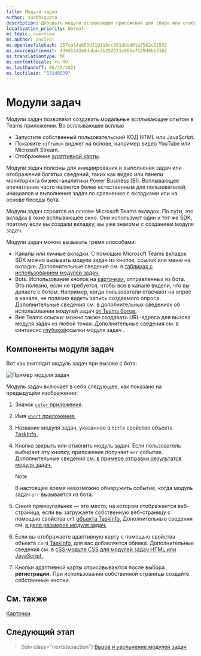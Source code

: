 ```yaml
---
title: Модули задач
author: surbhigupta
description: Добавьте модули всплывающих приложений для сбора или отображения данных пользователям из Microsoft Teams приложений
localization_priority: Normal
ms.topic: overview
ms.author: anclear
ms.openlocfilehash: 257ca54ab53d310116cc301dded01a7582c11532
ms.sourcegitcommit: 4d9d1542e04abacfb252511c665a7229d8bb7162
ms.translationtype: MT
ms.contentlocale: ru-RU
ms.lasthandoff: 06/25/2021
ms.locfileid: "53140539"
---
```

# <a name="task-modules"></a>Модули задач

Модули задач позволяют создавать модальные всплывающие опытом в Teams приложении. Во всплывающее всплыв

* Запустите собственный пользовательский КОД HTML или JavaScript.
* Покажите `<iframe>` виджет на основе, например видео YouTube или Microsoft Stream.
* Отображение [адаптивной карты](/adaptive-cards/).

Модули задач полезны для инициирования и выполнения задач или отображения богатых сведений, таких как видео или панели мониторинга бизнес-аналитики Power Business (BI). Всплывающее впечатление часто является более естественным для пользователей, инициалов и выполнения задач по сравнению с вкладками или на основе беседы бота.

Модули задач строятся на основе Microsoft Teams вкладок. По сути, это вкладка в окне всплывающее окно. Они используют один и тот же SDK, поэтому если вы создали вкладку, вы уже знакомы с созданием модуля задач.

Модули задач можно вызывать тремя способами:

* Каналы или личные вкладки. С помощью Microsoft Teams вкладок SDK можно вызывать модули задач из кнопок, ссылок или меню на вкладке. Дополнительные сведения см. в [таблицах с использованием модулей задач.](~/task-modules-and-cards/task-modules/task-modules-tabs.md)
* Bots. Использование кнопок на [карточках,](~/task-modules-and-cards/cards/cards-reference.md) отправленных из бота. Это полезно, если не требуется, чтобы все в канале видели, что вы делаете с ботом. Например, когда пользователи отвечают на опрос в канале, не полезно видеть запись создаемого опроса. Дополнительные сведения см. в дополнительных сведениях об использовании модулей задач [от Teams ботов.](~/task-modules-and-cards/task-modules/task-modules-bots.md)
* Вне Teams ссылки: можно также создавать URL-адреса для вызова модуля задач из любой точки. Дополнительные сведения см. в синтаксис [глубокой](~/task-modules-and-cards/task-modules/invoking-task-modules.md#task-module-deep-link-syntax)ссылки модуля задач .

## <a name="components-of-a-task-module"></a>Компоненты модуля задач

Вот как выглядит модуль задач при вызове с бота:

![Пример модуля задач](~/assets/images/task-module/task-module-example.png)

Модуль задач включает в себя следующее, как показано на предыдущем изображении:

1. Значок [ `color` приложения](~/resources/schema/manifest-schema.md#icons).
2. Имя [ `short` приложения.](~/resources/schema/manifest-schema.md#name)
3. Название модуля задач, указанное в `title` свойстве объекта [TaskInfo.](~/task-modules-and-cards/task-modules/invoking-task-modules.md#the-taskinfo-object)
4. Кнопка закрыть или отменить модуль задач. Если пользователь выбирает эту кнопку, приложение получает `err` событие. Дополнительные сведения [см. в примере отправки результатов модуля задач.](~/task-modules-and-cards/task-modules/task-modules-tabs.md#example-of-submitting-the-result-of-a-task-module)

    > [!NOTE]
    > В настоящее время невозможно обнаружить событие, когда модуль задач `err` вызывается из бота.

5. Синий прямоугольник — это место, на котором отображается веб-страница, если вы загружаете собственную веб-страницу с помощью свойства `url` [объекта TaskInfo.](~/task-modules-and-cards/task-modules/invoking-task-modules.md#the-taskinfo-object) Дополнительные сведения см. [в деле размеров модуля задач.](~/task-modules-and-cards/task-modules/invoking-task-modules.md#task-module-sizing)
6. Если вы отображаете адаптивную карту с помощью свойства объекта `card` [TaskInfo,](~/task-modules-and-cards/task-modules/invoking-task-modules.md#the-taskinfo-object) для вас добавляется обивка. Дополнительные сведения см. в [cSS-модуле CSS для модулей задач HTML или JavaScript.](~/task-modules-and-cards/task-modules/invoking-task-modules.md#task-module-css-for-html-or-javascript-task-modules)
7. Кнопки адаптивной карты отрисовываются после выбора **регистрации.** При использовании собственной страницы создайте собственные кнопки.

## <a name="see-also"></a>См. также

[Карточки](~/task-modules-and-cards/what-are-cards.md)

## <a name="next-step"></a>Следующий этап

> [!div class="nextstepaction"]
> [Вызов и увольнение модулей задач](~/task-modules-and-cards/task-modules/invoking-task-modules.md)
